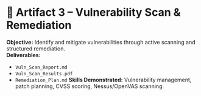 # 🧰 Artifact 3 – Vulnerability Scan & Remediation

**Objective:** Identify and mitigate vulnerabilities through active scanning and structured remediation.  
**Deliverables:**
- `Vuln_Scan_Report.md`
- `Vuln_Scan_Results.pdf`
- `Remediation_Plan.md`
**Skills Demonstrated:** Vulnerability management, patch planning, CVSS scoring, Nessus/OpenVAS scanning.

